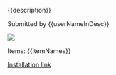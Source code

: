 {{description}}

Submitted by {{userNameInDesc}}

![]({{imagePreviewURL}})

Items: {{itemNames}}

[Installation link]({{installURL}})
